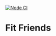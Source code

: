 [![Node CI](https://github.com/opifexM/FitFriends/actions/workflows/check.yml/badge.svg)](https://github.com/opifexM/FitFriends/actions/workflows/check.yml)

# Fit Friends